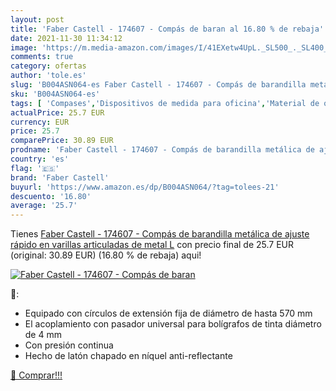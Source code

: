 ```yaml
---
layout: post
title: 'Faber Castell - 174607 - Compás de baran al 16.80 % de rebaja'
date: 2021-11-30 11:34:12
image: 'https://m.media-amazon.com/images/I/41EXetw4UpL._SL500_._SL400_.jpg'
comments: true
category: ofertas
author: 'tole.es'
slug: 'B004ASN064-es Faber Castell - 174607 - Compás de barandilla metálica de...'
sku: 'B004ASN064-es'
tags: [ 'Compases','Dispositivos de medida para oficina','Material de oficina','Oficina y papelería','castell','faber','faber castell', ]
actualPrice: 25.7 EUR
currency: EUR
price: 25.7
comparePrice: 30.89 EUR
prodname: 'Faber Castell - 174607 - Compás de barandilla metálica de ajuste rápido en varillas articuladas de metal L'
country: 'es'
flag: '🇪🇸'
brand: 'Faber Castell'
buyurl: 'https://www.amazon.es/dp/B004ASN064/?tag=tolees-21'
descuento: '16.80'
average: '25.7'
---
```


Tienes [Faber Castell - 174607 - Compás de barandilla metálica de ajuste rápido en varillas articuladas de metal L](https://www.amazon.es/dp/B004ASN064/?tag=tolees-21) con precio final de  25.7 EUR (original: 30.89 EUR) (16.80 %  de rebaja) aqui!

[![Faber Castell - 174607 - Compás de baran](https://m.media-amazon.com/images/I/41EXetw4UpL._SL500_._SL400_.jpg)](https://www.amazon.es/dp/B004ASN064/?tag=tolees-21)

🔎:

- Equipado con círculos de extensión fija de diámetro de hasta 570 mm
- El acoplamiento con pasador universal para bolígrafos de tinta diámetro de 4 mm
- Con presión continua
- Hecho de latón chapado en níquel anti-reflectante

[🛒 Comprar!!!](https://www.amazon.es/dp/B004ASN064/?tag=tolees-21)
